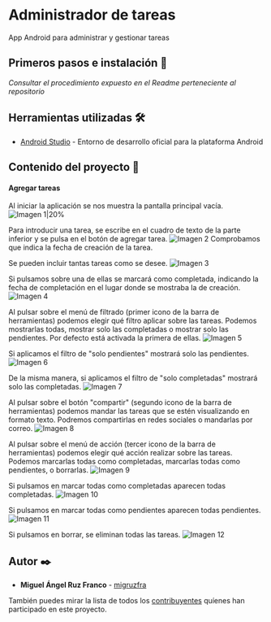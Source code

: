 # Administrador de tareas

App Android para administrar y gestionar tareas

## Primeros pasos e instalación 🚀

_Consultar el procedimiento expuesto en el Readme perteneciente al repositorio_

## Herramientas utilizadas 🛠️

* [Android Studio](https://developer.android.com/studio) - Entorno de desarrollo oficial para la plataforma Android

## Contenido del proyecto 📖

#### Agregar tareas

Al iniciar la aplicación se nos muestra la pantalla principal vacía.
![Imagen 1|20%](https://raw.githubusercontent.com/migruzfra/Android-projects/master/Administrador%20de%20tareas/readme_imgs/1.jpg)

Para introducir una tarea, se escribe en el cuadro de texto de la parte inferior y se pulsa en el botón de agregar tarea.
![Imagen 2](https://raw.githubusercontent.com/migruzfra/Android-projects/master/Administrador%20de%20tareas/readme_imgs/2.jpg)
Comprobamos que indica la fecha de creación de la tarea.

Se pueden incluir tantas tareas como se desee.
![Imagen 3](https://raw.githubusercontent.com/migruzfra/Android-projects/master/Administrador%20de%20tareas/readme_imgs/3.jpg)

Si pulsamos sobre una de ellas se marcará como completada, indicando la fecha de completación en el lugar donde se mostraba la de creación.
![Imagen 4](https://raw.githubusercontent.com/migruzfra/Android-projects/master/Administrador%20de%20tareas/readme_imgs/4.jpg)

Al pulsar sobre el menú de filtrado (primer icono de la barra de herramientas) podemos elegir qué filtro aplicar sobre las tareas.
Podemos mostrarlas todas, mostrar solo las completadas o mostrar solo las pendientes. Por defecto está activada la primera de ellas.
![Imagen 5](https://raw.githubusercontent.com/migruzfra/Android-projects/master/Administrador%20de%20tareas/readme_imgs/5.jpg)

Si aplicamos el filtro de "solo pendientes" mostrará solo las pendientes.
![Imagen 6](https://raw.githubusercontent.com/migruzfra/Android-projects/master/Administrador%20de%20tareas/readme_imgs/6.jpg)

De la misma manera, si aplicamos el filtro de "solo completadas" mostrará solo las completadas.
![Imagen 7](https://raw.githubusercontent.com/migruzfra/Android-projects/master/Administrador%20de%20tareas/readme_imgs/7.jpg)

Al pulsar sobre el botón "compartir" (segundo icono de la barra de herramientas) podemos mandar las tareas que se estén visualizando en formato texto.
Podremos compartirlas en redes sociales o mandarlas por correo.
![Imagen 8](https://raw.githubusercontent.com/migruzfra/Android-projects/master/Administrador%20de%20tareas/readme_imgs/8.jpg)

Al pulsar sobre el menú de acción (tercer icono de la barra de herramientas) podemos elegir qué acción realizar sobre las tareas.
Podemos marcarlas todas como completadas, marcarlas todas como pendientes, o borrarlas.
![Imagen 9](https://raw.githubusercontent.com/migruzfra/Android-projects/master/Administrador%20de%20tareas/readme_imgs/9.jpg)

Si pulsamos en marcar todas como completadas aparecen todas completadas.
![Imagen 10](https://raw.githubusercontent.com/migruzfra/Android-projects/master/Administrador%20de%20tareas/readme_imgs/10.jpg)

Si pulsamos en marcar todas como pendientes aparecen todas pendientes.
![Imagen 11](https://raw.githubusercontent.com/migruzfra/Android-projects/master/Administrador%20de%20tareas/readme_imgs/11.jpg)

Si pulsamos en borrar, se eliminan todas las tareas.
![Imagen 12](https://raw.githubusercontent.com/migruzfra/Android-projects/master/Administrador%20de%20tareas/readme_imgs/12.jpg)

## Autor ✒️

* **Miguel Ángel Ruz Franco** - [migruzfra](https://github.com/migruzfra)

También puedes mirar la lista de todos los [contribuyentes](https://github.com/your/project/contributors) quíenes han participado en este proyecto. 




